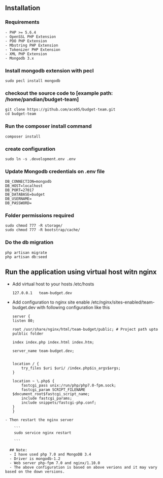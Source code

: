 ## Installation

### Requirements

```
- PHP >= 5.6.4
- OpenSSL PHP Extension
- PDO PHP Extension
- Mbstring PHP Extension
- Tokenizer PHP Extension
- XML PHP Extension
- Mongodb 3.x
```
### Install mongodb extension with pecl
```
sudo pecl install mongodb
```
### checkout the source code to [example path: /home/pandian/budget-team]
```
git clone https://github.com/ace05/budget-team.git
cd budget-team
```
### Run the composer install command
```
composer install
```

### create configuration
```
sudo ln -s .development.env .env
```
### Update Mongodb credentials on .env file
```
DB_CONNECTION=mongodb
DB_HOST=localhost
DB_PORT=27017
DB_DATABASE=budget
DB_USERNAME=
DB_PASSWORD=
```

### Folder permissions required
```
sudo chmod 777 -R storage/
sudo chmod 777 -R bootstrap/cache/
```
### Do the db migration
```
php artisan migrate
php artisan db:seed
```

## Run the application using virtual host witn nginx
- Add virtual host to your hosts /etc/hosts
    ```
    127.0.0.1	team-budget.dev
    ```
- Add configuration to nginx site enable /etc/nginx/sites-enabled/team-budget.dev with following configuration like this
    ```
    server {
	listen 80;

	root /usr/share/nginx/html/team-budget/public; # Project path upto pulblic folder

	index index.php index.html index.htm;

	server_name team-budget.dev;


	location / {
        try_files $uri $uri/ /index.php$is_args$args;
    }
	
	location ~ \.php$ {
		fastcgi_pass unix:/run/php/php7.0-fpm.sock;
	    fastcgi_param SCRIPT_FILENAME $document_root$fastcgi_script_name;
   	    include fastcgi_params;
	    include snippets/fastcgi-php.conf;
	}
	}
```
- Then restart the nginx server

    ``` 
    sudo service nginx restart
    
    ```

  ## Note:
  - I have used php 7.0 and MongoDB 3.4
  - Driver is mongodb-1.2
  - Web server php-fpm 7.0 and nginx/1.10.0
  - The above configuration is based on above verions and it may vary based on the down versions.

     




